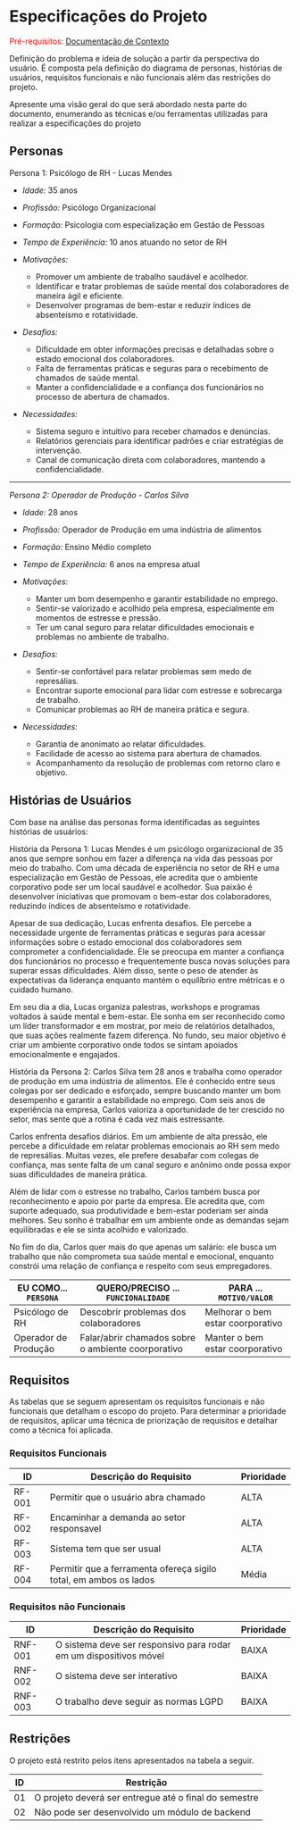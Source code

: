 # Especificações do Projeto

<span style="color:red">Pré-requisitos: <a href="01-Documentação de Contexto.md"> Documentação de Contexto</a></span>

Definição do problema e ideia de solução a partir da perspectiva do usuário. É composta pela definição do  diagrama de personas, histórias de usuários, requisitos funcionais e não funcionais além das restrições do projeto.

Apresente uma visão geral do que será abordado nesta parte do documento, enumerando as técnicas e/ou ferramentas utilizadas para realizar a especificações do projeto

## Personas
 Persona 1: Psicólogo de RH - Lucas Mendes 
- *Idade:* 35 anos  
- *Profissão:* Psicólogo Organizacional  
- *Formação:* Psicologia com especialização em Gestão de Pessoas  
- *Tempo de Experiência:* 10 anos atuando no setor de RH  
- *Motivações:*  
  - Promover um ambiente de trabalho saudável e acolhedor.  
  - Identificar e tratar problemas de saúde mental dos colaboradores de maneira ágil e eficiente.  
  - Desenvolver programas de bem-estar e reduzir índices de absenteísmo e rotatividade.  

- *Desafios:*  
  - Dificuldade em obter informações precisas e detalhadas sobre o estado emocional dos colaboradores.  
  - Falta de ferramentas práticas e seguras para o recebimento de chamados de saúde mental.  
  - Manter a confidencialidade e a confiança dos funcionários no processo de abertura de chamados.  

- *Necessidades:*  
  - Sistema seguro e intuitivo para receber chamados e denúncias.  
  - Relatórios gerenciais para identificar padrões e criar estratégias de intervenção.  
  - Canal de comunicação direta com colaboradores, mantendo a confidencialidade.  

-----

*Persona 2: Operador de Produção - Carlos Silva*  
- *Idade:* 28 anos  
- *Profissão:* Operador de Produção em uma indústria de alimentos  
- *Formação:* Ensino Médio completo  
- *Tempo de Experiência:* 6 anos na empresa atual  
- *Motivações:*  
  - Manter um bom desempenho e garantir estabilidade no emprego.  
  - Sentir-se valorizado e acolhido pela empresa, especialmente em momentos de estresse e pressão.  
  - Ter um canal seguro para relatar dificuldades emocionais e problemas no ambiente de trabalho.  

- *Desafios:*  
  - Sentir-se confortável para relatar problemas sem medo de represálias.  
  - Encontrar suporte emocional para lidar com estresse e sobrecarga de trabalho.  
  - Comunicar problemas ao RH de maneira prática e segura.  

- *Necessidades:*  
  - Garantia de anonimato ao relatar dificuldades.  
  - Facilidade de acesso ao sistema para abertura de chamados.  
  - Acompanhamento da resolução de problemas com retorno claro e objetivo.  


## Histórias de Usuários

Com base na análise das personas forma identificadas as seguintes histórias de usuários:

História da Persona 1: 
Lucas Mendes é um psicólogo organizacional de 35 anos que sempre sonhou em fazer a diferença na vida das pessoas por meio do trabalho. Com uma década de experiência no setor de RH e uma especialização em Gestão de Pessoas, ele acredita que o ambiente corporativo pode ser um local saudável e acolhedor. Sua paixão é desenvolver iniciativas que promovam o bem-estar dos colaboradores, reduzindo índices de absenteísmo e rotatividade.

Apesar de sua dedicação, Lucas enfrenta desafios. Ele percebe a necessidade urgente de ferramentas práticas e seguras para acessar informações sobre o estado emocional dos colaboradores sem comprometer a confidencialidade. Ele se preocupa em manter a confiança dos funcionários no processo e frequentemente busca novas soluções para superar essas dificuldades. Além disso, sente o peso de atender às expectativas da liderança enquanto mantém o equilíbrio entre métricas e o cuidado humano.

Em seu dia a dia, Lucas organiza palestras, workshops e programas voltados à saúde mental e bem-estar. Ele sonha em ser reconhecido como um líder transformador e em mostrar, por meio de relatórios detalhados, que suas ações realmente fazem diferença. No fundo, seu maior objetivo é criar um ambiente corporativo onde todos se sintam apoiados emocionalmente e engajados.

História da Persona 2:
Carlos Silva tem 28 anos e trabalha como operador de produção em uma indústria de alimentos. Ele é conhecido entre seus colegas por ser dedicado e esforçado, sempre buscando manter um bom desempenho e garantir a estabilidade no emprego. Com seis anos de experiência na empresa, Carlos valoriza a oportunidade de ter crescido no setor, mas sente que a rotina é cada vez mais estressante.

Carlos enfrenta desafios diários. Em um ambiente de alta pressão, ele percebe a dificuldade em relatar problemas emocionais ao RH sem medo de represálias. Muitas vezes, ele prefere desabafar com colegas de confiança, mas sente falta de um canal seguro e anônimo onde possa expor suas dificuldades de maneira prática.

Além de lidar com o estresse no trabalho, Carlos também busca por reconhecimento e apoio por parte da empresa. Ele acredita que, com suporte adequado, sua produtividade e bem-estar poderiam ser ainda melhores. Seu sonho é trabalhar em um ambiente onde as demandas sejam equilibradas e ele se sinta acolhido e valorizado.

No fim do dia, Carlos quer mais do que apenas um salário: ele busca um trabalho que não comprometa sua saúde mental e emocional, enquanto constrói uma relação de confiança e respeito com seus empregadores.

|EU COMO... `PERSONA`| QUERO/PRECISO ... `FUNCIONALIDADE` |PARA ... `MOTIVO/VALOR`                 |
|--------------------|------------------------------------|----------------------------------------|
|Psicólogo de RH  | Descobrir problemas dos colaboradores         | Melhorar o bem estar coorporativo          |
|Operador de Produção  | Falar/abrir chamados sobre o ambiente coorporativo  | Manter o bem estar coorporativo |


## Requisitos

As tabelas que se seguem apresentam os requisitos funcionais e não funcionais que detalham o escopo do projeto. Para determinar a prioridade de requisitos, aplicar uma técnica de priorização de requisitos e detalhar como a técnica foi aplicada.

### Requisitos Funcionais

|ID    | Descrição do Requisito  | Prioridade |
|------|-----------------------------------------|----|
|RF-001| Permitir que o usuário abra chamado | ALTA | 
|RF-002| Encaminhar a demanda ao setor responsavel  | ALTA |
|RF-003| Sistema tem que ser usual  | ALTA |
|RF-004| Permitir que a ferramenta ofereça sigilo total, em ambos os lados  | Média |

### Requisitos não Funcionais

|ID     | Descrição do Requisito  | Prioridade |
|-------|-------------------------|----|
|RNF-001| O sistema deve ser responsivo para rodar em um dispositivos móvel | BAIXA | 
|RNF-002| O sistema deve ser interativo  | BAIXA | 
|RNF-003| O trabalho deve seguir as normas LGPD  | BAIXA | 


## Restrições

O projeto está restrito pelos itens apresentados na tabela a seguir.

|ID| Restrição                                             |
|--|-------------------------------------------------------|
|01| O projeto deverá ser entregue até o final do semestre |
|02| Não pode ser desenvolvido um módulo de backend        |

